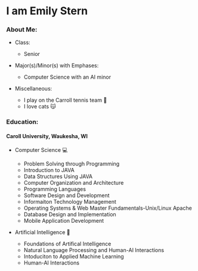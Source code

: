 # I am Emily Stern


### About Me: 
- Class: 
  - Senior

- Major(s)/Minor(s) with Emphases: 
  - Computer Science with an AI minor

- Miscellaneous:
  - I play on the Carroll tennis team :tennis: 
  - I love cats :kissing_cat:



### Education:
#### Caroll University, Waukesha, WI
- Computer Science :computer:
  - Problem Solving through Programming
  - Introduction to JAVA
  - Data Structures Using JAVA
  - Computer Organization and Architecture
  - Programming Languages
  - Software Design and Development
  - Informaiton Technology Management 
  - Operating Systems & Web Master Fundamentals-Unix/Linux Apache
  - Database Design and Implementation
  - Mobile Application Development

- Artificial Intelligence :robot:
  - Foundations of Artifical Intelligence 
  - Natural Language Processing and Human-AI Interactions
  - Intoduciton to Applied Machine Learning
  - Human-AI Interactions 

